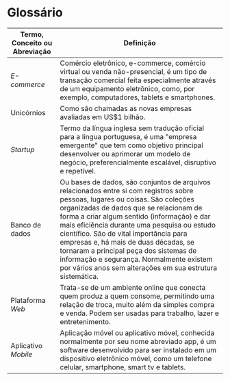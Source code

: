 # Glossário

| Termo, Conceito ou Abreviação | Definição |
| --- | --- |
| *E-commerce* | Comércio eletrônico, e-commerce, comércio virtual ou venda não-presencial, é um tipo de transação comercial feita especialmente através de um equipamento eletrônico, como, por exemplo, computadores, tablets e smartphones. |
| Unicórnios  | Como são chamadas as novas empresas avaliadas em US$1 bilhão. |
| *Startup* | Termo da língua inglesa sem tradução oficial para a língua portuguesa, é uma "empresa emergente" que tem como objetivo principal desenvolver ou aprimorar um modelo de negócio, preferencialmente escalável, disruptivo e repetível. |
| Banco de dados | Ou bases de dados, são conjuntos de arquivos relacionados entre si com registros sobre pessoas, lugares ou coisas. São coleções organizadas de dados que se relacionam de forma a criar algum sentido (informação) e dar mais eficiência durante uma pesquisa ou estudo científico. São de vital importância para empresas e, há mais de duas décadas, se tornaram a principal peça dos sistemas de informação e segurança. Normalmente existem por vários anos sem alterações em sua estrutura sistemática. |
| Plataforma *Web* | Trata-se de um ambiente online que conecta quem produz a quem consome, permitindo uma relação de troca, muito além da simples compra e venda. Podem ser usadas para trabalho, lazer e entretenimento. |
| Aplicativo *Mobile* | Aplicação móvel ou aplicativo móvel, conhecida normalmente por seu nome abreviado app, é um software desenvolvido para ser instalado em um dispositivo eletrônico móvel, como um telefone celular, smartphone, smart tv e tablets. |
